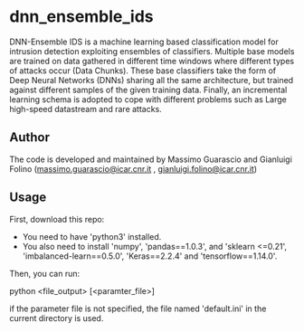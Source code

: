 # dnn_ensemble_ids
DNN-Ensemble IDS is a machine learning based classification model for intrusion detection exploiting ensembles of classifiers. Multiple base models are trained on data gathered in different time windows where different types of attacks occur (Data Chunks). These base classifiers take the form of Deep Neural Networks (DNNs) sharing all the same architecture, but trained against different samples of the given training data. Finally, an incremental learning schema is adopted to cope with different problems such as Large high-speed datastream and rare attacks.

## Author

The code is developed and maintained by Massimo Guarascio and Gianluigi Folino (massimo.guarascio@icar.cnr.it , gianluigi.folino@icar.cnr.it)

## Usage

First, download this repo:
- You need to have 'python3' installed.
- You also need to install 'numpy', 'pandas==1.0.3', and 'sklearn <=0.21', 'imbalanced-learn==0.5.0', 'Keras==2.2.4' and 'tensorflow==1.14.0'.

Then, you can run:

python <seed> <file_output>  [<paramter_file>]

if the parameter file is not specified, the file named 'default.ini' in the current directory is used.
